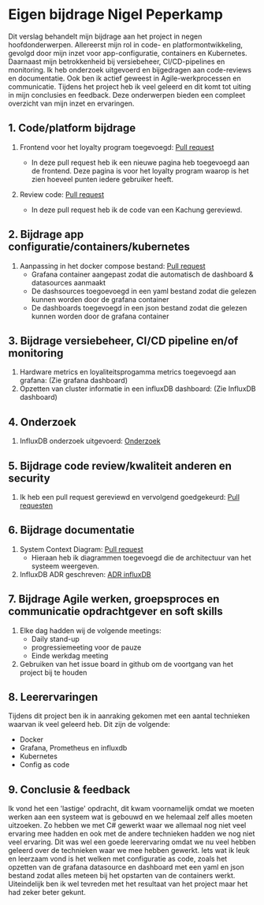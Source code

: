 # Eigen bijdrage Nigel Peperkamp

Dit verslag behandelt mijn bijdrage aan het project in negen hoofdonderwerpen. Allereerst mijn rol in code- en platformontwikkeling, gevolgd door mijn inzet voor app-configuratie, containers en Kubernetes. Daarnaast mijn betrokkenheid bij versiebeheer, CI/CD-pipelines en monitoring. Ik heb onderzoek uitgevoerd en bijgedragen aan code-reviews en documentatie. Ook ben ik actief geweest in Agile-werkprocessen en communicatie. Tijdens het project heb ik veel geleerd en dit komt tot uiting in mijn conclusies en feedback. Deze onderwerpen bieden een compleet overzicht van mijn inzet en ervaringen.

## 1. Code/platform bijdrage

1. Frontend voor het loyalty program toegevoegd: [Pull request](https://github.com/hanaim-devops/pitstop-groep-d/pull/38)

   - In deze pull request heb ik een nieuwe pagina heb toegevoegd aan de frontend. Deze pagina is voor het loyalty program waarop is het zien hoeveel punten iedere gebruiker heeft.

2. Review code: [Pull request](https://github.com/hanaim-devops/pitstop-groep-d/pull/58)
   - In deze pull request heb ik de code van een Kachung gereviewd.

## 2. Bijdrage app configuratie/containers/kubernetes

1. Aanpassing in het docker compose bestand: [Pull request](https://github.com/hanaim-devops/pitstop-groep-d/commit/b7985bca59909358ec915af4f6cba79deb1659c4)
   - Grafana container aangepast zodat die automatisch de dashboard & datasources aanmaakt
   - De dashsources toegoevoegd in een yaml bestand zodat die gelezen kunnen worden door de grafana container
   - De dashboards toegevoegd in een json bestand zodat die gelezen kunnen worden door de grafana container

## 3. Bijdrage versiebeheer, CI/CD pipeline en/of monitoring

1. Hardware metrics en loyaliteitsprogamma metrics toegevoegd aan grafana: (Zie grafana dashboard)
2. Opzetten van cluster informatie in een influxDB dashboard: (Zie InfluxDB dashboard)

## 4. Onderzoek

1. InfluxDB onderzoek uitgevoerd: [Onderzoek](https://github.com/hanaim-devops/blogpost-tom-reith-influxDB)

## 5. Bijdrage code review/kwaliteit anderen en security

1. Ik heb een pull request gereviewd en vervolgend goedgekeurd: [Pull requesten](https://github.com/hanaim-devops/pitstop-groep-d/pull/56)

## 6. Bijdrage documentatie

1. System Context Diagram: [Pull request](https://github.com/hanaim-devops/pitstop-groep-d/pull/31)
   - Hieraan heb ik diagrammen toegevoegd die de architectuur van het systeem weergeven.
2. InfluxDB ADR geschreven: [ADR influxDB](https://github.com/hanaim-devops/pitstop-groep-d/blob/main/adr/InfluxDB)

## 7. Bijdrage Agile werken, groepsproces en communicatie opdrachtgever en soft skills

1. Elke dag hadden wij de volgende meetings:
   - Daily stand-up
   - progressiemeeting voor de pauze
   - Einde werkdag meeting
2. Gebruiken van het issue board in github om de voortgang van het project bij te houden

## 8. Leerervaringen

Tijdens dit project ben ik in aanraking gekomen met een aantal technieken waarvan ik veel geleerd heb. Dit zijn de volgende:

- Docker
- Grafana, Prometheus en influxdb
- Kubernetes
- Config as code

## 9. Conclusie & feedback

Ik vond het een 'lastige' opdracht, dit kwam voornamelijk omdat we moeten werken aan een systeem wat is gebouwd en we helemaal zelf alles moeten uitzoeken. Zo hebben we met C# gewerkt waar we allemaal nog niet veel ervaring mee hadden en ook met de andere technieken hadden we nog niet veel ervaring. Dit was wel een goede leerervaring omdat we nu veel hebben geleerd over de technieken waar we mee hebben gewerkt. Iets wat ik leuk en leerzaam vond is het welken met configuratie as code, zoals het opzetten van de grafana datasource en dashboard met een yaml en json bestand zodat alles meteen bij het opstarten van de containers werkt. Uiteindelijk ben ik wel tevreden met het resultaat van het project maar het had zeker beter gekunt. 
